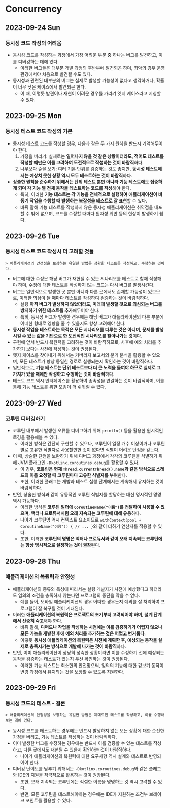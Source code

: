 # Concurrency
## 2023-09-24 Sun
### 동시성 코드 작성의 어려움
* 동시성 코드를 작성하는 과정에서 가장 어려운 부분 중 하나는 버그를 발견하고, 이를 디버깅하는 데에 있다.
  * 이러한 버그들은 대부분 개발 과정의 후반부에 발견되곤 하며, 최악의 경우 운영 환경에서야 처음으로 발견될 수도 있다.
* 동시성과 관련된 대부분의 버그는 실제로 발생할 가능성이 없다고 생각하거나, 확률이 너무 낮은 케이스에서 발견되곤 한다.
  * 이 때, 이렇듯 발견이나 재현이 어려운 경우를 가리켜 엣지 케이스라고 지칭할 수 있다.

## 2023-09-25 Mon
### 동시성 테스트 코드 작성의 기본
* 동시성 테스트 코드를 작성할 경우, 다음과 같은 두 가지 원칙을 반드시 기억해두어야 한다.
  1. 가정을 버리기: 실제로는 **일어나지 않을 것 같은 상황이더라도, 적어도 테스트를 작성할 때만은 이를 고려하여 도전적으로 작성하는 것이 바람직**하다.
  2. 나무보다 숲을 보기: 여러 기본 단위를 검증하는 것도 좋지만, **동시성 테스트에서는 예상치 못한 상황 역시 모두 테스트하는 것이 바람직**하다.
* **상술한 원칙을 준수하기 위해서는 단위 테스트 뿐만 아니라 기능 테스트에도 집중하게 되며 각 기능 별 전체 동작을 테스트하는 코드를 작성**해야 한다.
  * 특히, 이러한 **기능 테스트는 각 기능을 전체적으로 실행하여 애플리케이션이 비동기 작업을 수행할 때 발생하는 복잡성을 테스트로 잘 표현**할 수 있다.
  * 바꿔 말해 기능 테스트를 작성하지 않은 동시성 애플리케이션은 취약점을 내포할 수 밖에 없으며, 코드를 수정할 때마다 원자성 위반 등의 현상이 발생하기 쉽다.

## 2023-09-26 Tue
### 동시성 테스트 코드 작성시 더 고려할 것들
```
> 애플리케이션의 안전성을 보장하는 유일한 방법은 정확한 테스트를 작성하고, 수행하는 것이다.
```
* 버그에 대한 수정은 해당 버그가 재현될 수 있는 시나리오를 테스트로 함께 작성해야 하며, 수정에 대한 테스트를 작성하지 않는 코드는 다시 버그를 발생시킨다.
* 버그는 일반적으로 발생한 곳 뿐만 아니라 다른 곳에서도 존재할 가능성이 있으므로, 이러한 의심이 들 때마다 테스트를 작성하여 검증하는 것이 바람직하다.
  * 설령 **아직 버그가 발생하지 않았더라도, 미래에 발생할 것으로 의심되는 버그를 방지하기 위한 테스트를 추가**해두어야 한다.
  * 특히, 동시성 버그가 발생한 경우에는 해당 버그가 애플리케이션의 다른 부분에 어떠한 형태로 영향을 줄 수 있을지도 항상 고려해야 한다.
* **동시성 작업을 테스트하는 목적은 모든 시나리오를 다루는 것은 아니며, 문제를 발생시킬 수 있는 값을 기반으로 한 도전적인 시나리오를 찾아나가는 것**이다.
* 구현에 앞서 반드시 복원력을 고려하는 것이 바람직하므로, 사후에 예외 처리를 추가하기 보다는 사전에 작성하는 것이 권장된다.
* 엣지 케이스를 찾아내기 위해서는 커버리지 보고서의 분기 분석을 활용할 수 있으며, 모든 테스트가 항상 동일한 경로로 실행되는지 확인하는 것이 바람직하다.
* 일반적으로, **기능 테스트는 단위 테스트보다 더 큰 노력을 들여야 하므로 실제로 그 가치가 있을 때에만 작성하고 수행하는 것이 바람직**하다.
* 테스트 코드 역시 인터페이스를 활용하여 종속성을 연결하는 것이 바람직하며, 이를 통해 기능 테스트를 위한 모킹이 더 쉬워질 수 있다.

## 2023-09-27 Wed
### 코루틴 디버깅하기
* 코루틴 내부에서 발생한 오류를 디버그하기 위해 `println()` 등을 활용한 원시적인 로깅을 활용해볼 수 있다.
  * 이러한 방식은 간단히 구현할 수 있으나, 코루틴이 일정 개수 이상이거나 코루틴 별로 고유한 식별자로 사용할만한 것이 없다면 식별이 어려운 단점을 갖는다.
* 이 때, 상술한 단점을 보완하기 위해 디버그 과정에서 각각의 코루틴을 식별하기 위해 JVM 플래그인 `-Dkotlinx.coroutines.debug`를 활용할 수 있다.
  * 이 경우, **코틀린은 현재 `Thread.currentThread().name`과 같은 방식으로 스레드의 이름 요청할 때 코루틴마다 고유한 식별자를 부여**한다.
  * 또한, 이러한 플래그는 개발과 테스트 실행 단계에서는 계속해서 유지하는 것이 바람직하다.
* 반면, 상술한 방식과 같이 유동적인 코루틴 식별자를 할당하는 대신 명시적인 명명 역시 가능하다.
  * 이러한 방식은 **코루틴 빌더에 `CoroutineName("이름")`를 전달하여 사용할 수 있으며, 액터나 프로듀서처럼 오래 지속되는 코루틴에 대해 유용**하다.
  * 나아가 코루틴명 역시 컨텍스트 요소이므로 `withContext(pool + CoroutineName("이름")) { // ... }`와 같이 더하기 연산자를 적용할 수 있다.
  * 또한, 이러한 **코루틴의 명명은 액터나 프로듀서와 같이 오래 지속되는 코루틴에는 항상 명시적으로 설정하는 것이 권장**된다.

## 2023-09-28 Thu
### 애플리케이션의 복원력과 안정성
* 애플리케이션의 종류와 특성에 따라서는 설령 개발자가 사전에 예상했다고 하더라도 임의의 조건을 충족하지 않는다면 프로그램의 중단을 막을 수 없다.
  * 예를 들어, 모바일 애플리케이션의 경우 어떠한 경우든지 예외를 잘 처리하여 프로그램이 잘 복구될 것이 기대된다.
* 이러한 **애플리케이션의 복원력은 프로젝트의 초기부터 고려되어야 하며, 설계 단계에서 신중히 숙고**해야 한다.
  * 바꿔 말해, **디퍼드나 작업을 작성하는 시점에는 이를 검증하기가 어렵지 않으나 모든 기능을 개발한 후에 예외 처리를 추가하는 것은 어렵고 번거롭다**.
  * 이렇듯 **동시성 애플리케이션의 복원력은 사전에 계획한 후, 예상되는 동작을 실제로 충족시키는 방식으로 개발해 나가는 것이 바람직**하다.
* 반면, 이미 애플리케이션이 상당히 성숙한 상황이라면 이를 수정하기 전에 예상되는 동작을 검증하는 테스트가 있는지 우선 확인하는 것이 권장된다.
  * 이러한 기능 테스트는 최소한의 안전망으써, 임의의 기능에 대한 겉보기 동작이 변경 과정에서 유지되는 것을 보장할 수 있도록 지원한다.

## 2023-09-29 Fri
### 동시성 코드의 테스트 - 결론
```
> 애플리케이션의 안정성을 보장하는 유일한 방법은 제대로된 테스트를 작성하고, 이를 수행해보는 데에 있다.
```
* 동시성 코드를 테스트하는 경우에는 반드시 발생하지 않는 모든 상황에 대한 순진한 가정을 버리고, 기능 테스트를 작성하는 것이 바람직하다.
* 이미 발생한 버그를 수정하는 경우에는 반드시 이를 검증할 수 있는 테스트를 작성하고, 다른 곳에서도 재현될 수 있을지 확인하는 것이 바람직하다.
  * 나아가 애플리케이션의 복원력에 대한 요구사항 역시 설계와 테스트로 반영되어야 한다.
* 디버깅 난이도를 낮추기 위해서는 `-Dkotlinx.coroutines.debug`와 같은 플래그와 IDE의 지원을 적극적으로 활용하는 것이 권장된다.
  * 또한, 오래 지속되는 코루틴에는 적절한 이름을 명명하는 것 역시 고려할 수 있다.
  * 반면, 모든 코루틴을 테스트해야하는 경우에는 IDE가 지원하는 조건부 브레이크 포인트를 활용할 수 있다.